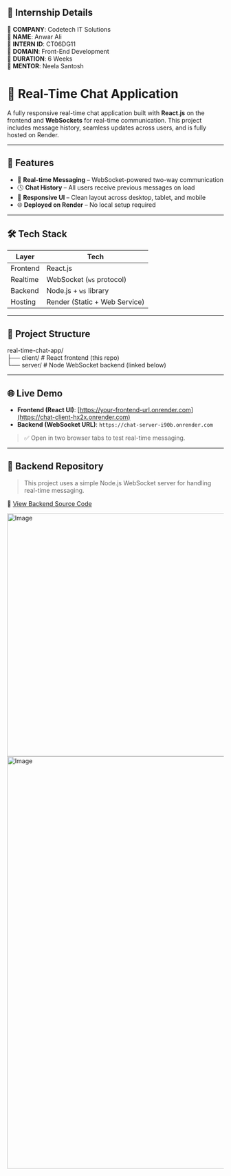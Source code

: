 ## 🔖 Internship Details

🔹 **COMPANY**: Codetech IT Solutions  
🔹 **NAME**: Anwar Ali  
🔹 **INTERN ID**: CT06DG11  
🔹 **DOMAIN**: Front-End Development  
🔹 **DURATION**: 6 Weeks  
🔹 **MENTOR**: Neela Santosh  


# 💬 Real-Time Chat Application

A fully responsive real-time chat application built with **React.js** on the frontend and **WebSockets** for real-time communication. This project includes message history, seamless updates across users, and is fully hosted on Render.

---

## 🚀 Features

- 🔄 **Real-time Messaging** – WebSocket-powered two-way communication
- 🕓 **Chat History** – All users receive previous messages on load
- 📱 **Responsive UI** – Clean layout across desktop, tablet, and mobile
- 🌐 **Deployed on Render** – No local setup required

---

## 🛠 Tech Stack

| Layer     | Tech                     |
|-----------|--------------------------|
| Frontend  | React.js                 |
| Realtime  | WebSocket (`ws` protocol)|
| Backend   | Node.js + `ws` library   |
| Hosting   | Render (Static + Web Service) |

---

## 📁 Project Structure  
real-time-chat-app/  
├── client/ # React frontend (this repo)  
└── server/ # Node WebSocket backend (linked below)  

---

## 🌐 Live Demo

- **Frontend (React UI)**: [https://your-frontend-url.onrender.com](https://chat-client-hx2x.onrender.com)
- **Backend (WebSocket URL)**: `https://chat-server-i90b.onrender.com`

> ✅ Open in two browser tabs to test real-time messaging.

---  
## 📂 Backend Repository

> This project uses a simple Node.js WebSocket server for handling real-time messaging.

🔗 [View Backend Source Code](https://github.com/anwar8983ali/chat-server)


<img width="910" height="564" alt="Image" src="https://github.com/user-attachments/assets/aa262c2c-2dad-4e3b-8071-48ad50df7d87" />

<img width="1596" height="957" alt="Image" src="https://github.com/user-attachments/assets/c52a4306-ee25-498b-ba10-957d65837ff1" />

